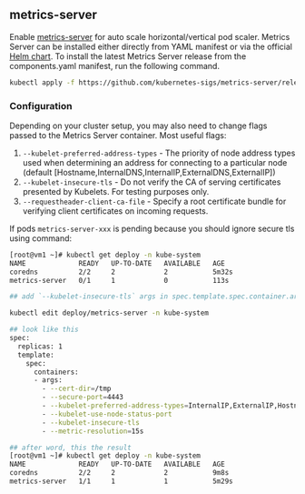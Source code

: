 ## metrics-server 

Enable [metrics-server](https://github.com/kubernetes-sigs/metrics-server) for auto scale horizontal/vertical pod scaler. Metrics Server can be installed either directly from YAML manifest or via the official [Helm chart](https://artifacthub.io/packages/helm/metrics-server/metrics-server). To install the latest Metrics Server release from the components.yaml manifest, run the following command.

```bash
kubectl apply -f https://github.com/kubernetes-sigs/metrics-server/releases/latest/download/components.yaml
```

### Configuration

Depending on your cluster setup, you may also need to change flags passed to the Metrics Server container. Most useful flags:

1. `--kubelet-preferred-address-types` - The priority of node address types used when determining an address for connecting to a particular node (default [Hostname,InternalDNS,InternalIP,ExternalDNS,ExternalIP])
2. `--kubelet-insecure-tls` - Do not verify the CA of serving certificates presented by Kubelets. For testing purposes only.
3. `--requestheader-client-ca-file` - Specify a root certificate bundle for verifying client certificates on incoming requests.

If pods `metrics-server-xxx` is pending because you should ignore secure tls using command:

```bash
[root@vm1 ~]# kubectl get deploy -n kube-system
NAME             READY   UP-TO-DATE   AVAILABLE   AGE
coredns          2/2     2            2           5m32s
metrics-server   0/1     1            0           113s

## add `--kubelet-insecure-tls` args in spec.template.spec.container.args using this command

kubectl edit deploy/metrics-server -n kube-system

## look like this
spec:
  replicas: 1
  template:
    spec:
      containers:
      - args:
        - --cert-dir=/tmp
        - --secure-port=4443
        - --kubelet-preferred-address-types=InternalIP,ExternalIP,Hostname
        - --kubelet-use-node-status-port
        - --kubelet-insecure-tls
        - --metric-resolution=15s

## after word, this the result
[root@vm1 ~]# kubectl get deploy -n kube-system
NAME             READY   UP-TO-DATE   AVAILABLE   AGE
coredns          2/2     2            2           9m8s
metrics-server   1/1     1            1           5m29s
```